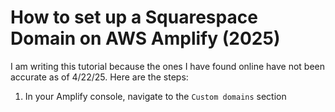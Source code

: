 # How to set up a Squarespace Domain on AWS Amplify (2025)

I am writing this tutorial because the ones I have found online have not been accurate as of 4/22/25.
Here are the steps:

1. In your Amplify console, navigate to the `Custom domains` section
